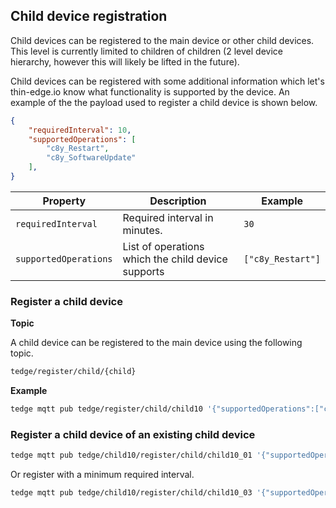 ## Child device registration

Child devices can be registered to the main device or other child devices. This level is currently limited to children of children (2 level device hierarchy, however this will likely be lifted in the future).

Child devices can be registered with some additional information which let's thin-edge.io know what functionality is supported by the device. An example of the the payload used to register a child device is shown below.

```json
{
    "requiredInterval": 10,
    "supportedOperations": [
        "c8y_Restart",
        "c8y_SoftwareUpdate"
    ],
}
```

|Property|Description|Example|
|--|--|--|
|`requiredInterval`|Required interval in minutes.|`30`|
|`supportedOperations`|List of operations which the child device supports|`["c8y_Restart"]`|

### Register a child device

**Topic**

A child device can be registered to the main device using the following topic.

```sh
tedge/register/child/{child}
```

**Example**

```sh
tedge mqtt pub tedge/register/child/child10 '{"supportedOperations":["c8y_Restart", "c8y_SoftwareUpdate"]}'
```

### Register a child device of an existing child device

```sh
tedge mqtt pub tedge/child10/register/child/child10_01 '{"supportedOperations":["c8y_Restart", "c8y_SoftwareUpdate"]}'
```

Or register with a minimum required interval.

```sh
tedge mqtt pub tedge/child10/register/child/child10_03 '{"supportedOperations":["c8y_Restart", "c8y_SoftwareUpdate"],"requiredInterval":10}'
```
